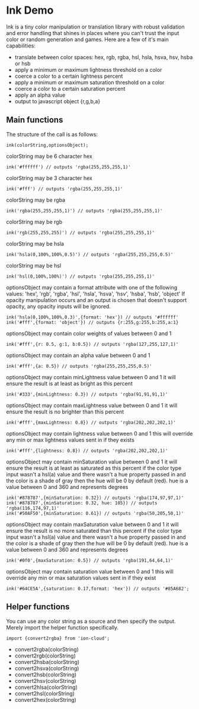 # Ink Demo
Ink is a tiny color manipulation or translation library with robust
validation and error handling that shines in places where you can't
trust the input color or random generation and games. Here are a few
of it's main capabilities:

- translate between color spaces: hex, rgb, rgba, hsl, hsla, hsva, hsv, hsba or hsb
- apply a minimum or maximum lightness threshold on a color
- coerce a color to a certain lightness percent
- apply a minimum or maximum saturation threshold on a color
- coerce a color to a certain saturation percent
- apply an alpha value
- output to javascript object {r,g,b,a}

## Main functions
The structure of the call is as follows:
```
ink(colorString,optionsObject);
```

colorString may be 6 character hex
```
ink('#ffffff') // outputs 'rgba(255,255,255,1)'
```

colorString may be 3 character hex
```
ink('#fff') // outputs 'rgba(255,255,255,1)'
```

colorString may be rgba
```
ink('rgba(255,255,255,1)') // outputs 'rgba(255,255,255,1)'
```

colorString may be rgb
```
ink('rgb(255,255,255)') // outputs 'rgba(255,255,255,1)'
```

colorString may be hsla
```
ink('hsla(0,100%,100%,0.5)') // outputs 'rgba(255,255,255,0.5)'
```

colorString may be hsl
```
ink('hsl(0,100%,100%)') // outputs 'rgba(255,255,255,1)'
```

optionsObject may contain a format attribute with one of the following
values: 'hex', 'rgb', 'rgba', 'hsl', 'hsla', 'hsva', 'hsv', 'hsba', 'hsb', 'object'
If opacity manipulation occurs and an output is chosen that doesn't
support opacity, any opacity inputs will be ignored.
```
ink('hsla(0,100%,100%,0.3)',{format: 'hex'}) // outputs '#ffffff'
ink('#fff',{format: 'object'}) // outputs {r:255,g:255,b:255,a:1}
```

optionsObject may contain color weights of values between 0 and 1
```
ink('#fff',{r: 0.5, g:1, b:0.5}) // outputs 'rgba(127,255,127,1)'
```

optionsObject may contain an alpha value between 0 and 1
```
ink('#fff',{a: 0.5}) // outputs 'rgba(255,255,255,0.5)'
```

optionsObject may contain minLightness value between 0 and 1
it will ensure the result is at least as bright as this percent
```
ink('#333',{minLightness: 0.3}) // outputs 'rgba(91,91,91,1)'
```

optionsObject may contain maxLightness value between 0 and 1
it will ensure the result is no brighter than this percent
```
ink('#fff',{maxLightness: 0.8}) // outputs 'rgba(202,202,202,1)'
```

optionsObject may contain lightness value between 0 and 1
this will override any min or max lightness values sent in if they exists
```
ink('#fff',{lightness: 0.8}) // outputs 'rgba(202,202,202,1)'
```

optionsObject may contain minSaturation value between 0 and 1
it will ensure the result is at least as saturated as this percent
if the color type input wasn't a hsl(a) value and there wasn't a hue
property passed in and the color is a shade of gray then the hue will
be 0 by default (red).
hue is a value between 0 and 360 and represents degrees
```
ink('#878787',{minSaturation: 0.32}) // outputs 'rgba(174,97,97,1)'
ink('#878787',{minSaturation: 0.32, hue: 105}) // outputs 'rgba(116,174,97,1)'
ink('#50AF50',{minSaturation: 0.61}) // outputs 'rgba(50,205,50,1)'
```

optionsObject may contain maxSaturation value between 0 and 1
it will ensure the result is no more saturated than this percent
if the color type input wasn't a hsl(a) value and there wasn't a hue
property passed in and the color is a shade of gray then the hue will
be 0 by default (red).
hue is a value between 0 and 360 and represents degrees
```
ink('#0f0',{maxSaturation: 0.5}) // outputs 'rgba(191,64,64,1)'
```

optionsObject may contain saturation value between 0 and 1
this will override any min or max saturation values sent in if they exist
```
ink('#64CE5A',{saturation: 0.17,format: 'hex'}) // outputs '#85A682';
```

## Helper functions
You can use any color string as a source and then specify the output. Merely import the helper function specifically.
```
import {convert2rgba} from 'ion-cloud';
```

- convert2rgba(colorString)
- convert2rgb(colorString)
- convert2hsba(colorString)
- convert2hsva(colorString)
- convert2hsb(colorString)
- convert2hsv(colorString)
- convert2hlsa(colorString)
- convert2hsl(colorString)
- convert2hex(colorString)

